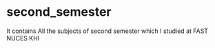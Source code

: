 # second_semester

It contains All the subjects of second semester which I studied at FAST NUCES KHI 
